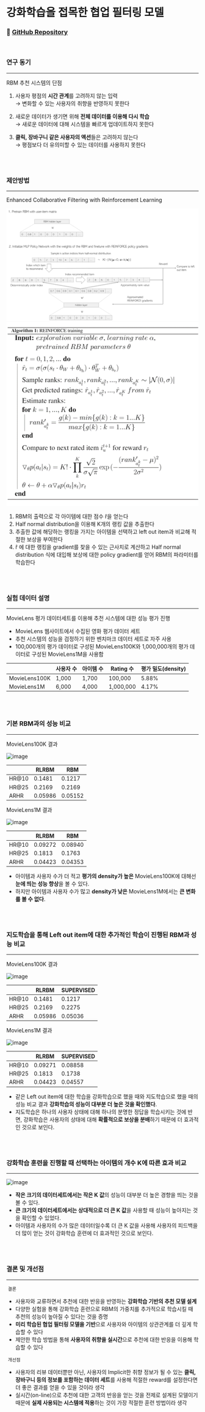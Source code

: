 # 강화학습을 접목한 협업 필터링 모델
### &#128193; [GitHub Repository](https://github.com/leee5495/RL_RBM)
<br>

### 연구 동기
---
RBM 추천 시스템의 단점
1. 사용자 평점의 **시간 관계**를 고려하지 않는 입력<br>
   → 변화할 수 있는 사용자의 취향을 반영하지 못한다
   
2. 새로운 데이터가 생기면 위해 **전체 데이터를 이용해 다시 학습**<br>
   → 새로운 데이터에 대해 시스템을 빠르게 업데이트하지 못한다
   
3. **클릭, 장바구니 같은 사용자의 액션**들은 고려하지 않는다<br>
   → 평점보다 더 유의미할 수 있는 데이터를 사용하지 못한다

<br><br>

### 제안방법
---
Enhanced Collaborative Filtering with Reinforcement Learning
<br>

<img src="images/rlrbm.png?raw=true"/>
<br>

<img src="images/rlrbm_algorithm.png?raw=true"/>
<br>

1. RBM의 출력으로 각 아이템에 대한 점수 r̂을 얻는다
2. Half normal distribution을 이용해 K개의 랭킹 값을 추출한다
3. 추출한 값에 해당하는 랭킹을 가지는 아이템을 선택하고 left out item과 비교해 적절한 보상을 부여한다
4. r̂ 에 대한 랭킹을 gradient를 찾을 수 있는 근사치로 계산하고 Half normal distribution 식에 대입해 보상에 대한 policy gradient를 얻어 RBM의 파라미터를 학습한다

<br><br>

### 실험 데이터 설명
---
MovieLens 평가 데이터세트를 이용해 추천 시스템에 대한 성능 평가 진행
- MovieLens 웹사이트에서 수집된 영화 평가 데이터 세트
- 추천 시스템의 성능을 검정하기 위한 벤치마크 데이터 세트로 자주 사용
- 100,000개의 평가 데이터로 구성된 MovieLens100K와 1,000,000개의 평가 데이터로 구성된 MovieLens1M을 사용함

&nbsp; | 사용자 수 | 아이템 수 | Rating 수 | 평가   밀도(density)
-- | -- | -- | -- | --
MovieLens100K | 1,000 | 1,700 | 100,000 | 5.88%
MovieLens1M | 6,000 | 4,000 | 1,000,000 | 4.17%
  
<br><br>

### 기본 RBM과의 성능 비교
---
MovieLens100K 결과

![image](https://user-images.githubusercontent.com/39192405/93019674-7bcc0080-f613-11ea-8844-c96b4651236a.png)

    | RLRBM | RBM
  -- | -- | --
  HR@10 | 0.1481 | 0.1217
  HR@25 | 0.2169 | 0.2169
  ARHR | 0.05986 | 0.05152


MovieLens1M 결과

![image](https://user-images.githubusercontent.com/39192405/93019679-7ff81e00-f613-11ea-8fe0-c23c9138c6dc.png)

    | RLRBM | RBM
  -- | -- | --
  HR@10 | 0.09272 | 0.08940
  HR@25 | 0.1813 | 0.1763
  ARHR | 0.04423 | 0.04353


- 아이템과 사용자 수가 더 적고 **평가의 density가 높은** MovieLens100K에 대해선 **눈에 띄는 성능 향상**을 볼 수 있다.
- 하지만 아이템과 사용자 수가 많고 **density가 낮은** MovieLens1M에서는 **큰 변화를 볼 수 없다**.
  
<br><br>

### 지도학습을 통해 Left out item에 대한 추가적인 학습이 진행된 RBM과 성능 비교
---
MovieLens100K 결과

![image](https://user-images.githubusercontent.com/39192405/93019768-0ad91880-f614-11ea-9cf2-6cfcbfb58b5f.png)

    | RLRBM | SUPERVISED
  -- | -- | --
  HR@10 | 0.1481 | 0.1217
  HR@25 | 0.2169 | 0.2275
  ARHR | 0.05986 | 0.05036


MovieLens1M 결과

![image](https://user-images.githubusercontent.com/39192405/93019797-32c87c00-f614-11ea-8296-b15c7ec2c950.png)

    | RLRBM | SUPERVISED
  -- | -- | --
  HR@10 | 0.09271 | 0.08858
  HR@25 | 0.1813 | 0.1738
  ARHR | 0.04423 | 0.04557

- 같은 Left out item에 대한 학습을 강화학습으로 했을 때와 지도학습으로 했을 때의 성능 비교 결과 **강화학습의 성능이 대부분 더 높은 것을 확인했다**.
- 지도학습은 하나의 사용자 상태에 대해 하나의 분명한 정답을 학습시키는 것에 반면, 강화학습은 사용자의 상태에 대해 **확률적으로 보상을 분배**하기 때문에 더 효과적인 것으로 보인다.
  
<br><br>

### 강화학습 훈련을 진행할 때 선택하는 아이템의 개수 K에 따른 효과 비교
---
![image](https://user-images.githubusercontent.com/39192405/93019820-699e9200-f614-11ea-8670-5834469d5c45.png)

- **작은 크기의 데이터세트에서는 작은 K 값**의 성능이 대부분 더 높은 경향을 띄는 것을 볼 수 있다.
- **큰 크기의 데이터세트에서는 상대적으로 더 큰 K 값**을 사용할 때 성능이 높아지는 것을 확인할 수 있었다.
- 아이템과 사용자의 수가 많은 데이터일수록 더 큰 K 값을 사용해 사용자의 피드백을 더 많이 얻는 것이 강화학습 훈련에 더 효과적인 것으로 보인다.
  
<br><br>

### 결론 및 개선점
---

&nbsp;`결론`
- 사용자와 교류하면서 추천에 대한 반응을 반영하는 **강화학습 기반의 추천 모델 설계**
- 다양한 실험을 통해 강화학습 훈련으로 RBM의 가중치를 추가적으로 학습시킬 때 추천의 성능이 높아질 수 있다는 것을 증명
- **미리 학습된 협업 필터링 모델을 기반**으로 사용자와 아이템의 상관관계를 더 깊게 학습할 수 있다
- 제안한 학습 방법을 통해 **사용자의 취향을 실시간**으로 추천에 대한 반응을 이용해 학습할 수 있다

&nbsp;`개선점`
- 사용자의 리뷰 데이터뿐만 아닌, 사용자의 Implicit한 취향 정보가 될 수 있는 **클릭, 장바구니 등의 정보를 포함하는 데이터 세트**를 사용해 적절한 reward를 설정한다면 더 좋은 결과를 얻을 수 있을 것이라 생각
- 실시간(on-line)으로 추천에 대한 고객의 반응을 얻는 것을 전제로 설계된 모델이기 때문에 **실제 사용되는 시스템에 적용**하는 것이 가장 적절한 훈련 방법이라 생각








